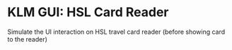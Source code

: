 # KLM GUI: HSL Card Reader
Simulate the UI interaction on HSL travel card reader (before showing card to the reader)
